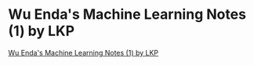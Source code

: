 # Wu Enda's Machine Learning Notes (1) by LKP
[Wu Enda's Machine Learning Notes (1) by LKP](https://aiwithcloud.com/2022/09/16/wu_endas_machine_learning_notes_1_by_lkp/)